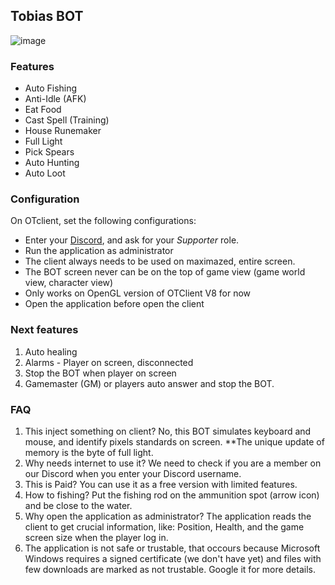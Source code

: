 ## Tobias BOT

![image](https://github.com/user-attachments/assets/255f292c-e9a5-4e47-9efe-349cfcdaedfc)

### Features
- Auto Fishing
- Anti-Idle (AFK)
- Eat Food
- Cast Spell (Training)
- House Runemaker
- Full Light
- Pick Spears
- Auto Hunting
- Auto Loot

### Configuration
On OTclient, set the following configurations:

- Enter your [Discord](https://discord.gg/eXWmBG9G), and ask for your _Supporter_ role.
- Run the application as administrator
- The client always needs to be used on maximazed, entire screen.
- The BOT screen never can be on the top of game view (game world view, character view)
- Only works on OpenGL version of OTClient V8 for now
- Open the application before open the client

### Next features
1. Auto healing
2. Alarms - Player on screen, disconnected
3. Stop the BOT when player on screen
4. Gamemaster (GM) or players auto answer and stop the BOT.

### FAQ
1. This inject something on client? No, this BOT simulates keyboard and mouse, and identify pixels standards on screen. **The unique update of memory is the byte of full light.
2. Why needs internet to use it? We need to check if you are a member on our Discord when you enter your Discord username.
3. This is Paid? You can use it as a free version with limited features.
4. How to fishing? Put the fishing rod on the ammunition spot (arrow icon) and be close to the water.
5. Why open the application as administrator? The application reads the client to get crucial information, like: Position, Health, and the game screen size when the player log in.
6. The application is not safe or trustable, that occours because Microsoft Windows requires a signed certificate (we don't have yet) and files with few downloads are marked as not trustable. Google it for more details.

